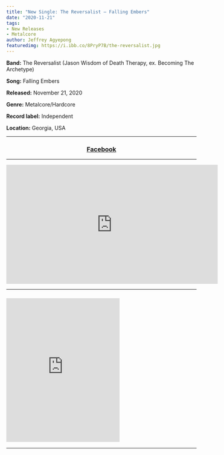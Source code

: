 ```yaml
---
title: "New Single: The Reversalist – Falling Embers"
date: "2020-11-21"
tags:
- New Releases
- Metalcore 
author: Jeffrey Agyepong
featuredimg: https://i.ibb.co/8PryP7B/the-reversalist.jpg
---
```


**Band:** The Reversalist (Jason Wisdom of Death Therapy, ex. Becoming The Archetype) 

**Song:** Falling Embers 

**Released:** November 21, 2020 

**Genre:** Metalcore/Hardcore

**Record label:** Independent

 **Location:** Georgia, USA

* * *

### <h3 style="text-align:center">[Facebook](https://web.facebook.com/thereversalist)</h3>

* * *

<iframe src="https://www.youtube.com/embed/CsjuptUsuHs" width="560" height="315" frameborder="0"></iframe>

* * *

### <iframe src="https://open.spotify.com/embed/album/5qjWTnV1JKQWJ0HEaoRK5F" width="300" height="380" frameborder="0" allowtransparency="true" allow="encrypted-media"></iframe>

<hr>

